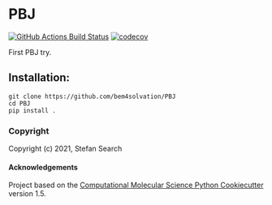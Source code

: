 PBJ
==============================
[//]: # (Badges)
[![GitHub Actions Build Status](https://github.com/bem4solvation/pbj/workflows/CI/badge.svg)](https://github.com/bem4solvation/pbj/actions?query=workflow%3ACI)
[![codecov](https://codecov.io/gh/bem4solvation/PBJ/branch/master/graph/badge.svg)](https://codecov.io/gh/bem4solvation/PBJ/branch/master)


First PBJ try.
 

## Installation:

```
git clone https://github.com/bem4solvation/PBJ
cd PBJ
pip install .
```

### Copyright

Copyright (c) 2021, Stefan Search


#### Acknowledgements
 
Project based on the 
[Computational Molecular Science Python Cookiecutter](https://github.com/molssi/cookiecutter-cms) version 1.5.
